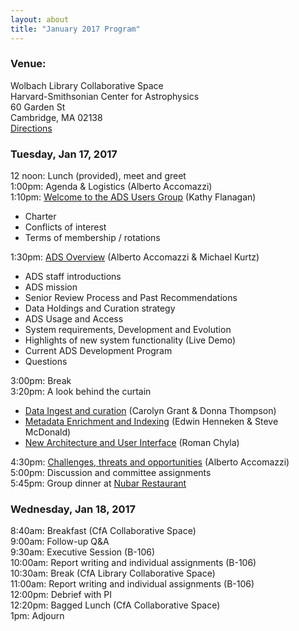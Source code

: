 ```yaml
---
layout: about
title: "January 2017 Program"
---
```


### Venue:
Wolbach Library Collaborative Space  
Harvard-Smithsonian Center for Astrophysics  
60 Garden St  
Cambridge, MA 02138  
[Directions](https://www.cfa.harvard.edu/facilities-technology/cfa-facilities/headquarters-cambridge-ma/directions-60-garden-street)

### Tuesday, Jan 17, 2017
12 noon: Lunch (provided), meet and greet  
1:00pm: Agenda & Logistics (Alberto Accomazzi)  
1:10pm: [Welcome to the ADS Users Group](http://ads.harvard.edu/adsug/2017/Welcome.pdf) (Kathy Flanagan)
- Charter
- Conflicts of interest
- Terms of membership / rotations

1:30pm: [ADS Overview](http://ads.harvard.edu/adsug/2017/Overview.pdf) (Alberto Accomazzi & Michael Kurtz)
- ADS staff introductions
- ADS mission
- Senior Review Process and Past Recommendations
- Data Holdings and Curation strategy
- ADS Usage and Access
- System requirements, Development and Evolution
- Highlights of new system functionality (Live Demo)
- Current ADS Development Program
- Questions

3:00pm: Break  
3:20pm: A look behind the curtain
- [Data Ingest and curation](http://ads.harvard.edu/adsug/2017/Curation.pdf) (Carolyn Grant & Donna Thompson)
- [Metadata Enrichment and Indexing](http://ads.harvard.edu/adsug/2017/Indexing.pdf) (Edwin Henneken & Steve McDonald)
- [New Architecture and User Interface](http://ads.harvard.edu/adsug/2017/Architecture.pdf) (Roman Chyla)

4:30pm: [Challenges, threats and opportunities](http://ads.harvard.edu/adsug/2017/Challenges.pdf) (Alberto Accomazzi)  
5:00pm: Discussion and committee assignments  
5:45pm: Group dinner at [Nubar Restaurant](https://goo.gl/maps/SNHZyPeMtXk)

### Wednesday, Jan 18, 2017
8:40am: Breakfast (CfA Collaborative Space)  
9:00am: Follow-up Q&A  
9:30am: Executive Session (B-106)  
10:00am: Report writing and individual assignments (B-106)  
10:30am: Break (CfA Library Collaborative Space)  
11:00am: Report writing and individual assignments (B-106)  
12:00pm: Debrief with PI  
12:20pm: Bagged Lunch (CfA Collaborative Space)  
1pm: Adjourn
